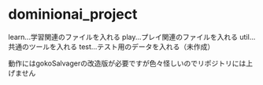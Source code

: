 dominionai_project<!---this is a chines language-->
==================

learn...学習関連のファイルを入れる
play...プレイ関連のファイルを入れる
util...共通のツールを入れる
test...テスト用のデータを入れる（未作成）

動作にはgokoSalvagerの改造版が必要ですが色々怪しいのでリポジトリには上げません
